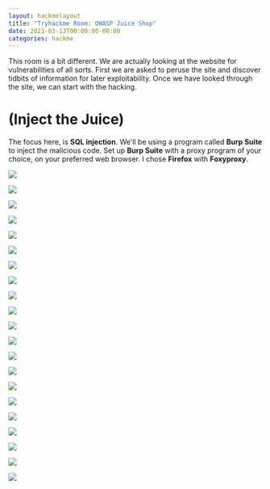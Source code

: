 ```yaml
---
layout: hackmelayout
title: "Tryhackme Room: OWASP Juice Shop"
date: 2021-03-13T00:00:00-08:00 
categories: hackme
---
```


This room is a bit different. We are actually looking at the website for vulnerabilities of all sorts. First we are asked to peruse the site and discover tidbits of information for later exploitability. Once we have looked through the site, we can start with the hacking. 

<h1>(Inject the Juice)</h1>

The focus here, is __SQL injection__. We'll be using a program called __Burp Suite__ to inject the malicious code. Set up __Burp Suite__ with a proxy program of your choice, on your preferred web browser. I chose __Firefox__ with __Foxyproxy__.

![](https://clamshatter.github.io/assets/juicy21.png)

![](https://clamshatter.github.io/assets/juicy1.png)

![](https://clamshatter.github.io/assets/juicy2.png)

![](https://clamshatter.github.io/assets/juicy3.png)

![](https://clamshatter.github.io/assets/juicy4.png)

![](https://clamshatter.github.io/assets/juicy5.png)

![](https://clamshatter.github.io/assets/juicy6.png)

![](https://clamshatter.github.io/assets/juicy7.png)

![](https://clamshatter.github.io/assets/juicy8.png)

![](https://clamshatter.github.io/assets/juicy9.png)

![](https://clamshatter.github.io/assets/juicy10.png)

![](https://clamshatter.github.io/assets/juicy11.png)

![](https://clamshatter.github.io/assets/juicy12.png)

![](https://clamshatter.github.io/assets/juicy13.png)

![](https://clamshatter.github.io/assets/juicy14.png)

![](https://clamshatter.github.io/assets/juicy15.png)

![](https://clamshatter.github.io/assets/juicy16.png)

![](https://clamshatter.github.io/assets/juicy17.png)

![](https://clamshatter.github.io/assets/juicy18.png)

![](https://clamshatter.github.io/assets/juicy19.png)

![](https://clamshatter.github.io/assets/juicy20.png)